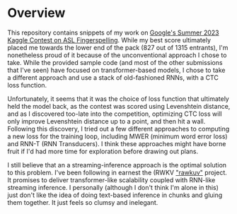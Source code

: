 # Overview

This repository contains snippets of my work on [Google's Summer 2023 Kaggle Contest on ASL Fingerspelling](https://www.kaggle.com/competitions/asl-fingerspelling). While my best score ultimately
placed me towards the lower end of the pack (827 out of 1315 entrants), I'm nonetheless proud of it because of the unconventional approach I chose to take. While the provided sample code (and most of the 
other submissions that I've seen) have focused on transformer-based models, I chose to take a different approach and use a stack of old-fashioned RNNs, with a CTC loss function.

Unfortunately, it seems that it was the choice of loss function that ultimately held the model back, as the contest was scored using Levenshtein distance, and as I discovered too-late into the 
competition, optimizing CTC loss will only improve Levenshtein distance up to a point, and then hit a wall. Following this discovery, I tried out a few different approaches to computing a new loss
for the training loop, including MWER (minimum word error loss) and RNN-T (RNN Transducers). I think these approaches might have borne fruit if I'd had more time for exploration before drawing out plans.

I still believe that an a streaming-inference approach is the optimal solution to this problem. I've been following in earnest the (RWKV ["rawkuv"](https://rwkv.org) project. It promises to deliver transformer-like 
scalability coupled with RNN-like streaming inference. I personally (although I don't think I'm alone in this) just don't like the idea of doing text-based inference in chunks and gluing them together. It just feels so clumsy and inelegant.
